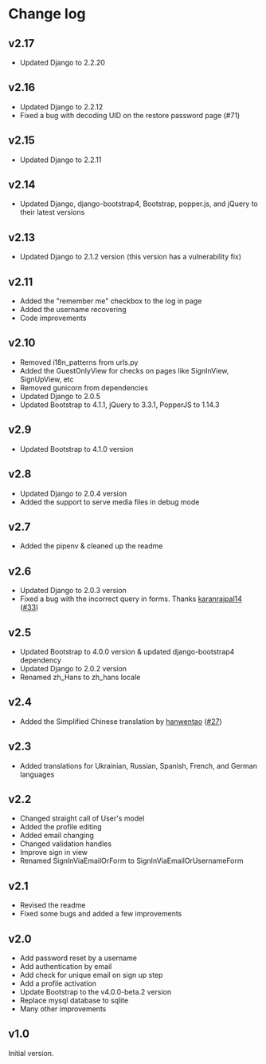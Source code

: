 # Change log

## v2.17

- Updated Django to 2.2.20

## v2.16

- Updated Django to 2.2.12
- Fixed a bug with decoding UID on the restore password page (#71)

## v2.15

- Updated Django to 2.2.11

## v2.14

- Updated Django, django-bootstrap4, Bootstrap, popper.js, and jQuery to their latest versions

## v2.13

- Updated Django to 2.1.2 version (this version has a vulnerability fix)

## v2.11

- Added the "remember me" checkbox to the log in page
- Added the username recovering
- Code improvements

## v2.10

- Removed i18n_patterns from urls.py
- Added the GuestOnlyView for checks on pages like SignInView, SignUpView, etc
- Removed gunicorn from dependencies
- Updated Django to 2.0.5
- Updated Bootstrap to 4.1.1, jQuery to 3.3.1, PopperJS to 1.14.3

## v2.9

- Updated Bootstrap to 4.1.0 version

## v2.8

- Updated Django to 2.0.4 version
- Added the support to serve media files in debug mode

## v2.7

- Added the pipenv & cleaned up the readme

## v2.6

- Updated Django to 2.0.3 version
- Fixed a bug with the incorrect query in forms. Thanks [karanrajpal14][3] ([#33][4])

## v2.5

- Updated Bootstrap to 4.0.0 version & updated django-bootstrap4 dependency
- Updated Django to 2.0.2 version
- Renamed zh_Hans to zh_hans locale

## v2.4

- Added the Simplified Chinese translation by [hanwentao][1] ([#27][2])

## v2.3

- Added translations for Ukrainian, Russian, Spanish, French, and German languages

## v2.2

- Changed straight call of User's model
- Added the profile editing
- Added email changing
- Changed validation handles
- Improve sign in view
- Renamed SignInViaEmailOrForm to SignInViaEmailOrUsernameForm

## v2.1

- Revised the readme
- Fixed some bugs and added a few improvements

## v2.0

- Add password reset by a username
- Add authentication by email
- Add check for unique email on sign up step
- Add a profile activation
- Update Bootstrap to the v4.0.0-beta.2 version
- Replace mysql database to sqlite
- Many other improvements

## v1.0

Initial version.


[1]: https://github.com/hanwentao
[2]: https://github.com/egorsmkv/simple-django-login-and-register/pull/27
[3]: https://github.com/karanrajpal14
[4]: https://github.com/egorsmkv/simple-django-login-and-register/issues/33

